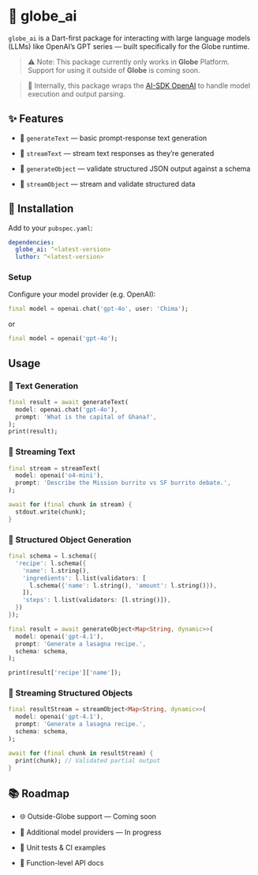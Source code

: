 # 🧠 globe_ai

`globe_ai` is a Dart-first package for interacting with large language models (LLMs) like OpenAI’s GPT series — built specifically for the Globe runtime.

> ⚠️ Note: This package currently only works in **Globe** Platform. Support for using it outside of **Globe** is coming soon.

> 🧩 Internally, this package wraps the [AI-SDK OpenAI](https://ai-sdk.dev/providers/ai-sdk-providers/openai) to handle model execution and output parsing.

## ✨ Features

- 📝 `generateText` — basic prompt-response text generation

- 📡 `streamText` — stream text responses as they’re generated

- 🧱 `generateObject` — validate structured JSON output against a schema

- 🌊 `streamObject` — stream and validate structured data

## 🚀 Installation

Add to your `pubspec.yaml`:

```yaml
dependencies:
  globe_ai: ^<latest-version>
  luthor: ^<latest-version>
```

### Setup

Configure your model provider (e.g. OpenAI):

```dart
final model = openai.chat('gpt-4o', user: 'Chima');
```

or

```dart
final model = openai('gpt-4o');
```

## Usage

### 🔹 Text Generation

```dart
final result = await generateText(
  model: openai.chat('gpt-4o'),
  prompt: 'What is the capital of Ghana?',
);
print(result);
```

### 🔹 Streaming Text

```dart
final stream = streamText(
  model: openai('o4-mini'),
  prompt: 'Describe the Mission burrito vs SF burrito debate.',
);

await for (final chunk in stream) {
  stdout.write(chunk);
}
```

### 🔹 Structured Object Generation

```dart
final schema = l.schema({
  'recipe': l.schema({
    'name': l.string(),
    'ingredients': l.list(validators: [
      l.schema({'name': l.string(), 'amount': l.string()}),
    ]),
    'steps': l.list(validators: [l.string()]),
  })
});

final result = await generateObject<Map<String, dynamic>>(
  model: openai('gpt-4.1'),
  prompt: 'Generate a lasagna recipe.',
  schema: schema,
);

print(result['recipe']['name']);
```

### 🔹 Streaming Structured Objects

```dart
final resultStream = streamObject<Map<String, dynamic>>(
  model: openai('gpt-4.1'),
  prompt: 'Generate a lasagna recipe.',
  schema: schema,
);

await for (final chunk in resultStream) {
  print(chunk); // Validated partial output
}
```

## 📚 Roadmap

- 🌐 Outside-Globe support — Coming soon

- 🤖 Additional model providers — In progress

- 🧪 Unit tests & CI examples

- 📖 Function-level API docs
